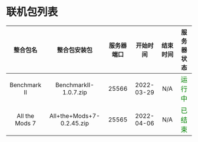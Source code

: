 # 联机包列表

|    整合包名    |       整合包安装包        | 服务器端口 |  开始时间  | 结束时间 |                服务器状态                 |
| :------------: | :-----------------------: | :--------: | :--------: | :------: | :---------------------------------------: |
|  Benchmark II  |   BenchmarkII-1.0.7.zip   |   25566    | 2022-03-29 |   N/A    | <font color=#008000 size=4 >运行中</font> |
| All the Mods 7 | All+the+Mods+7-0.2.45.zip |   25565    | 2022-04-06 |   N/A    | <font color=#008000 size=4 >已结束</font> |
